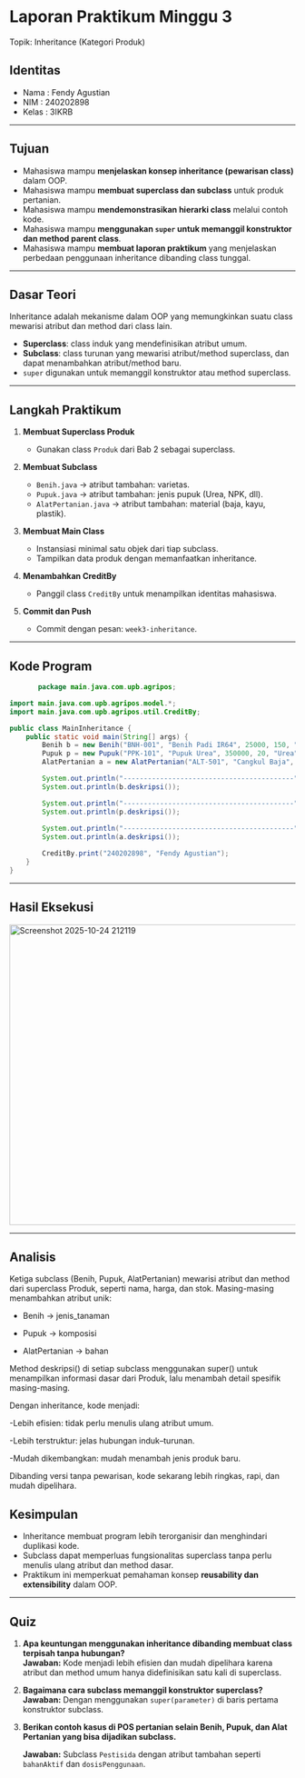 # Laporan Praktikum Minggu 3
Topik: Inheritance (Kategori Produk)

## Identitas
- Nama  : Fendy Agustian
- NIM   : 240202898
- Kelas : 3IKRB

---

## Tujuan
- Mahasiswa mampu **menjelaskan konsep inheritance (pewarisan class)** dalam OOP.  
- Mahasiswa mampu **membuat superclass dan subclass** untuk produk pertanian.  
- Mahasiswa mampu **mendemonstrasikan hierarki class** melalui contoh kode.  
- Mahasiswa mampu **menggunakan `super` untuk memanggil konstruktor dan method parent class**.  
- Mahasiswa mampu **membuat laporan praktikum** yang menjelaskan perbedaan penggunaan inheritance dibanding class tunggal.  

---

## Dasar Teori
Inheritance adalah mekanisme dalam OOP yang memungkinkan suatu class mewarisi atribut dan method dari class lain.  
- **Superclass**: class induk yang mendefinisikan atribut umum.  
- **Subclass**: class turunan yang mewarisi atribut/method superclass, dan dapat menambahkan atribut/method baru.  
- `super` digunakan untuk memanggil konstruktor atau method superclass.  

---

## Langkah Praktikum
1. **Membuat Superclass Produk**  
   - Gunakan class `Produk` dari Bab 2 sebagai superclass.  

2. **Membuat Subclass**  
   - `Benih.java` → atribut tambahan: varietas.  
   - `Pupuk.java` → atribut tambahan: jenis pupuk (Urea, NPK, dll).  
   - `AlatPertanian.java` → atribut tambahan: material (baja, kayu, plastik).  

3. **Membuat Main Class**  
   - Instansiasi minimal satu objek dari tiap subclass.  
   - Tampilkan data produk dengan memanfaatkan inheritance.  

4. **Menambahkan CreditBy**  
   - Panggil class `CreditBy` untuk menampilkan identitas mahasiswa.  

5. **Commit dan Push**  
   - Commit dengan pesan: `week3-inheritance`.  

---

## Kode Program
```java
       package main.java.com.upb.agripos;

import main.java.com.upb.agripos.model.*;
import main.java.com.upb.agripos.util.CreditBy;

public class MainInheritance {
    public static void main(String[] args) {
        Benih b = new Benih("BNH-001", "Benih Padi IR64", 25000, 150, "IR64");
        Pupuk p = new Pupuk("PPK-101", "Pupuk Urea", 350000, 20, "Urea");
        AlatPertanian a = new AlatPertanian("ALT-501", "Cangkul Baja", 90000, 25, "Baja");

        System.out.println("------------------------------------------");
        System.out.println(b.deskripsi());

        System.out.println("------------------------------------------");
        System.out.println(p.deskripsi());
        
        System.out.println("------------------------------------------");
        System.out.println(a.deskripsi());

        CreditBy.print("240202898", "Fendy Agustian");
    }
}
```
---

## Hasil Eksekusi

<img width="788" height="529" alt="Screenshot 2025-10-24 212119" src="https://github.com/user-attachments/assets/9af4ed9f-e44f-46c9-a950-e66ccd813917" />




---

## Analisis
Ketiga subclass (Benih, Pupuk, AlatPertanian) mewarisi atribut dan method dari superclass Produk, seperti nama, harga, dan stok.
Masing-masing menambahkan atribut unik:

   - Benih → jenis_tanaman

   - Pupuk → komposisi

   - AlatPertanian → bahan

Method deskripsi() di setiap subclass menggunakan super() untuk menampilkan informasi dasar dari Produk, lalu menambah detail spesifik masing-masing.

Dengan inheritance, kode menjadi:

   -Lebih efisien: tidak perlu menulis ulang atribut umum.

   -Lebih terstruktur: jelas hubungan induk–turunan.

   -Mudah dikembangkan: mudah menambah jenis produk baru.

Dibanding versi tanpa pewarisan, kode sekarang lebih ringkas, rapi, dan mudah dipelihara.

## Kesimpulan
- Inheritance membuat program lebih terorganisir dan menghindari duplikasi kode.  
- Subclass dapat memperluas fungsionalitas superclass tanpa perlu menulis ulang atribut dan method dasar.  
- Praktikum ini memperkuat pemahaman konsep **reusability dan extensibility** dalam OOP.  
---

## Quiz
1. **Apa keuntungan menggunakan inheritance dibanding membuat class terpisah tanpa hubungan?**  
   **Jawaban:** Kode menjadi lebih efisien dan mudah dipelihara karena atribut dan method umum hanya didefinisikan satu kali di superclass.  

2. **Bagaimana cara subclass memanggil konstruktor superclass?**  
   **Jawaban:** Dengan menggunakan `super(parameter)` di baris pertama konstruktor subclass.  

3. **Berikan contoh kasus di POS pertanian selain Benih, Pupuk, dan Alat Pertanian yang bisa dijadikan subclass.**  

   **Jawaban:** Subclass `Pestisida` dengan atribut tambahan seperti `bahanAktif` dan `dosisPenggunaan`.  
